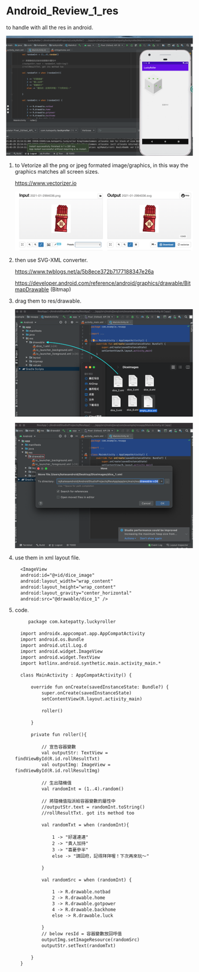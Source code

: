 # Android_Review_1_res
to handle with all the res in android.

![](https://raw.githubusercontent.com/QueenieCplusplus/Android_Review_1_res/main/output%202.png)

1. to Vetorize all the png or jpeg formated image/graphics, in this way the graphics matches all screen sizes.

   https://www.vectorizer.io
   
   ![](https://raw.githubusercontent.com/QueenieCplusplus/Android_Review_1_res/main/vetorization.png)
   
2. then use SVG-XML converter.

   https://www.twblogs.net/a/5b8ece372b7177188347e26a 
   
   https://developer.android.com/reference/android/graphics/drawable/BitmapDrawable (Bitmap)

2. drag them to res/drawable.

   ![](https://raw.githubusercontent.com/QueenieCplusplus/Android_Review_1_res/main/drag%20res.png)
   
   ![](https://raw.githubusercontent.com/QueenieCplusplus/Android_Review_1_res/main/path.png)

3. use them in xml layout file.

         <ImageView
         android:id="@+id/dice_image"
         android:layout_width="wrap_content"
         android:layout_height="wrap_content"
         android:layout_gravity="center_horizontal"
         android:src="@drawable/dice_1" />


4. code.

            package com.katepatty.luckyroller

         import androidx.appcompat.app.AppCompatActivity
         import android.os.Bundle
         import android.util.Log.d
         import android.widget.ImageView
         import android.widget.TextView
         import kotlinx.android.synthetic.main.activity_main.*

         class MainActivity : AppCompatActivity() {

             override fun onCreate(savedInstanceState: Bundle?) {
                 super.onCreate(savedInstanceState)
                 setContentView(R.layout.activity_main)

                 roller()

             }

             private fun roller(){

                 // 宣告容器變數
                 val outputStr: TextView = findViewById(R.id.rollResultTxt)
                 val outputImg: ImageView = findViewById(R.id.rollResultImg)

                 // 生出隨機值
                 val randomInt = (1..4).random()

                 // 將隨機值指派給容器變數的屬性中
                 //outputStr.text = randomInt.toString()
                 //rollResultTxt. got its method too

                 val randomTxt = when (randomInt){

                     1 -> "好運連連"
                     2 -> "貴人加持"
                     3 -> "喜憂參半"
                     else -> "請回府，記得拜拜喔！下次再來玩～"

                 }

                 val randomSrc = when (randomInt) {

                     1 -> R.drawable.notbad
                     2 -> R.drawable.home
                     3 -> R.drawable.gotpower
                     4 -> R.drawable.backhome
                     else -> R.drawable.luck

                 }
                 // below resId = 容器變數放回呼值
                 outputImg.setImageResource(randomSrc)
                 outputStr.setText(randomTxt)

             }
         }
